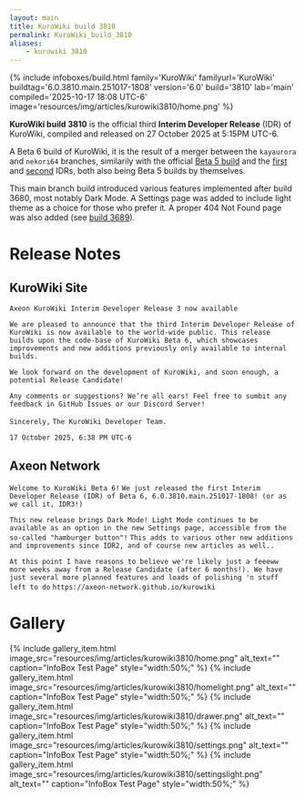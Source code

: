 ```yaml
---
layout: main
title: KuroWiki build 3810
permalink: KuroWiki_build_3810
aliases:
    - kurowiki 3810
---
```

{% include infoboxes/build.html
family='KuroWiki'
familyurl='KuroWiki'
buildtag='6.0.3810.main.251017-1808'
version='6.0'
build='3810'
lab='main'
compiled='2025-10-17 18:08 UTC-6'
image='resources/img/articles/kurowiki3810/home.png'
%}

**KuroWiki build 3810** is the official third **Interim Developer Release** (IDR) of KuroWiki, compiled and released on 27 October 2025 at 5:15PM UTC-6.

A Beta 6 build of KuroWiki, it is the result of a merger between the `kayaurora` and `nekori64` branches, similarily with the official [Beta 5 build](KuroWiki_build_2600) and the [first](KuroWiki_build_3615) and [second](KuroWiki_build_3680) IDRs, both also being Beta 5 builds by themselves.

This main branch build introduced various features implemented after build 3680, most notably Dark Mode. A Settings page was added to include light theme as a choice for those who prefer it. A proper 404 Not Found page was also added (see [build 3689](KuroWiki_build_3689)).

# Release Notes

## KuroWiki Site

`Axeon KuroWiki Interim Developer Release 3 now available`

`We are pleased to announce that the third Interim Developer Release of KuroWiki is now available to the world-wide public. This release builds upon the code-base of KuroWiki Beta 6, which showcases improvements and new additions previously only available to internal builds.`

`We look forward on the development of KuroWiki, and soon enough, a potential Release Candidate!`

`Any comments or suggestions? We’re all ears! Feel free to sumbit any feedback in GitHub Issues or our Discord Server!`

`Sincerely,`
`The KuroWiki Developer Team.`

`17 October 2025, 6:38 PM UTC-6`

## Axeon Network

`Welcome to KuroWiki Beta 6!`
`We just released the first Interim Developer Release (IDR) of Beta 6, 6.0.3810.main.251017-1808! (or as we call it, IDR3!)`

`This new release brings Dark Mode! Light Mode continues to be available as an option in the new Settings page, accessible from the so-called "hamburger button"!`
`This adds to various other new additions and improvements since IDR2, and of course new articles as well..`

`At this point I have reasons to believe we're likely just a feeeww more weeks away from a Release Candidate (after 6 months!). We have just several more planned features and loads of polishing 'n stuff left to do`
`https://axeon-network.github.io/kurowiki`

# Gallery

<div class="wiki-gallery">
    {% include gallery_item.html 
        image_src="resources/img/articles/kurowiki3810/home.png" 
        alt_text="" 
        caption="InfoBox Test Page"
        style="width:50%;" %}
    {% include gallery_item.html 
        image_src="resources/img/articles/kurowiki3810/homelight.png" 
        alt_text="" 
        caption="InfoBox Test Page"
        style="width:50%;" %}
    {% include gallery_item.html 
        image_src="resources/img/articles/kurowiki3810/drawer.png" 
        alt_text="" 
        caption="InfoBox Test Page"
        style="width:50%;" %}
    {% include gallery_item.html 
        image_src="resources/img/articles/kurowiki3810/settings.png" 
        alt_text="" 
        caption="InfoBox Test Page"
        style="width:50%;" %}
    {% include gallery_item.html 
        image_src="resources/img/articles/kurowiki3810/settingslight.png" 
        alt_text="" 
        caption="InfoBox Test Page"
        style="width:50%;" %}
</div>